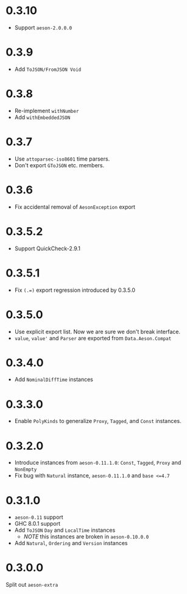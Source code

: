 # 0.3.10

- Support `aeson-2.0.0.0`

# 0.3.9

- Add `ToJSON/FromJSON Void`

# 0.3.8

- Re-implement `withNumber`
- Add `withEmbeddedJSON`

# 0.3.7

- Use `attoparsec-iso8601` time parsers.
- Don't export `GToJSON` etc. members.

# 0.3.6

- Fix accidental removal of `AesonException` export

# 0.3.5.2

- Support QuickCheck-2.9.1

# 0.3.5.1

- Fix `(.=)` export regression introduced by 0.3.5.0

# 0.3.5.0

- Use explicit export list. Now we are sure we don't break interface.
- `value`, `value'` and `Parser` are exported from `Data.Aeson.Compat`

# 0.3.4.0

- Add `NominalDiffTime` instances

# 0.3.3.0

- Enable `PolyKinds` to generalize `Proxy`, `Tagged`, and `Const` instances.

# 0.3.2.0

- Introduce instances from `aeson-0.11.1.0`: `Const`, `Tagged`, `Proxy` and `NonEmpty`
- Fix bug with `Natural` instance, `aeson-0.11.1.0` and `base <=4.7`

# 0.3.1.0

- `aeson-0.11` support
- GHC 8.0.1 support
- Add `ToJSON` `Day` and `LocalTime` instances
  - *NOTE* this instances are broken in `aeson-0.10.0.0`
- Add `Natural`, `Ordering` and `Version` instances

# 0.3.0.0

Split out `aeson-extra`
